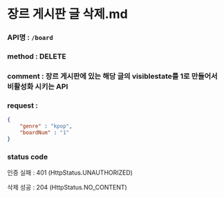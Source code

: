# 장르 게시판 글 삭제.md
### API명 : `/board`

### method : DELETE

### comment : 장르 게시판에 있는 해당 글의 visiblestate를 1로 만들어서 비활성화 시키는 API

### request :
~~~json
{
    "genre" : "kpop",
    "boardNum" : "1"
}
~~~
### status code
인증 실패 : 401 (HttpStatus.UNAUTHORIZED)

삭제 성공 : 204 (HttpStatus.NO_CONTENT)